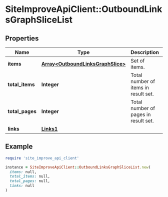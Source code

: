 # SiteImproveApiClient::OutboundLinksGraphSliceList

## Properties

| Name | Type | Description | Notes |
| ---- | ---- | ----------- | ----- |
| **items** | [**Array&lt;OutboundLinksGraphSlice&gt;**](OutboundLinksGraphSlice.md) | Set of items. |  |
| **total_items** | **Integer** | Total number of items in result set. |  |
| **total_pages** | **Integer** | Total number of pages in result set. |  |
| **links** | [**Links1**](Links1.md) |  | [optional] |

## Example

```ruby
require 'site_improve_api_client'

instance = SiteImproveApiClient::OutboundLinksGraphSliceList.new(
  items: null,
  total_items: null,
  total_pages: null,
  links: null
)
```


